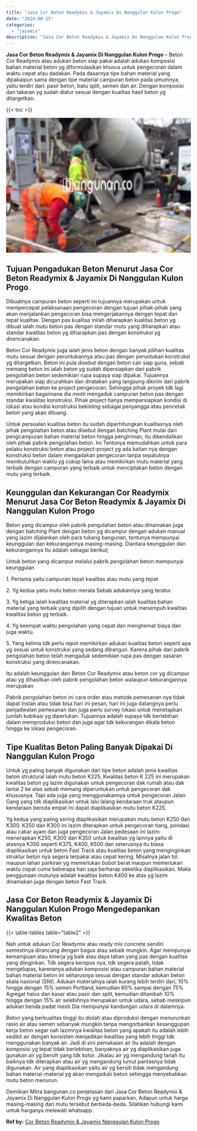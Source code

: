 ```yaml
---
title: "Jasa Cor Beton Readymix & Jayamix Di Nanggulan Kulon Progo"
date: "2024-08-15"
categories: 
  - "jayamix"
description: "Jasa Cor Beton Readymix & Jayamix Di Nanggulan Kulon Progo. Demikian Mitra bangunan.co penjelasan dari Jasa Cor Beton Readymix & Jayamix Di Nanggulan Kulon P..."
---
```


**Jasa Cor Beton Readymix & Jayamix Di Nanggulan Kulon Progo** – Beton Cor Readymix atau adukan beton siap pakai adalah adukan komposisi bahan material beton yg diformulasikan khusus untuk pengecoran dalam waktu cepat atau dadakan. Pada dasarnya tipe bahan material yang dipakaipun sama dengan tipe material campuran beton pada umumnya, yaitu terdiri dari: pasir beton, batu split, semen dan air. Dengan komposisi dan takaran yg sudah diatur sesuai dengan kualitas hasil beton yg ditargetkan.

{{< toc >}}

![Jasa Cor Beton Readymix & Jayamix Di Nanggulan Kulon Progo](/images/jasa-cor-readymix-22.png)

## Tujuan Pengadukan Beton Menurut Jasa Cor Beton Readymix & Jayamix Di Nanggulan Kulon Progo

Dibuatnya campuran beton seperti ini tujuannya merupakan untuk mempercepat pelaksanaan pengecoran dengan tujuan pihak-pihak yang akan menjalankan pengecoran bisa mengerjakannya dengan tepat dan tepat kualitas. Dengan pas kualitas inilah diharapkan kualitas beton yg dibuat ialah mutu beton pas dengan standar mutu yang diharapkan atau standar kwalitas beton yg diharapkan pas dengan konstruksi yg direncanakan.

Beton Cor Readymix juga ialah jenis beton dengan banyak pilihan kualitas mutu sesuai dengan peruntukannya atau pas dengan peruntukan konstruksi yg ditargetkan. Beton ini pula disebut dengan beton cair siap guna, sebab memang beton ini ialah beton yg sudah dipersiapkan dari pabrik pengolahan beton sedemikian rupa supaya siap dipakai. Tujuannya merupakan siap dicurahkan dan diratakan yang langsung dikirim dari pabrik pengolahan beton ke project pengecoran. Sehingga pihak proyek tdk lagi memikirkan bagaimana dia mesti mengaduk campuran beton pas dengan standar kwalitas konstruksi. Pihak project hanya mempersiapkan kondisi di lokasi atau kondisi konstruksi bekisting sebagai penyangga atau pencetak beton yang akan dituang.

Untuk persoalan kualitas beton itu sudah diperhitungkan kualitasnya oleh pihak pengolahan beton atau disebut dengan batching Plant mulai dari pengcampuran bahan material beton hingga pengiriman, itu dikendalikan oleh pihak pabrik pengolahan beton. Ini Tentunya memudahkan untuk para pelaku konstruksi beton atau project-project yg ada kaitan nya dengan konstruksi beton dalam mengadakan pengecoran tanpa sepatutnya membutuhkan waktu yg cukup lama atau memikirkan mutu material yang terbaik dengan campuran yang terbaik untuk menciptakan beton dengan mutu yang terbaik.

## Keunggulan dan Kekurangan Cor Readymix Menurut Jasa Cor Beton Readymix & Jayamix Di Nanggulan Kulon Progo

Beton yang dicampur oleh pabrik pengolahan beton atau dinamakan juga dengan batching Plant dengan beton yg dicampur dengan adukan manual yang lazim dijalankan oleh para tukang bangunan, tentunya mempunyai keunggulan dan kekurangannya masing-masing. Diantara keunggulan dan kekurangannya Itu adalah sebagai berikut;

Untuk beton yang dicampur melalui pabrik pengolahan beton mempunyai keunggulan

1\. Pertama yaitu campuran tepat kwalitas atau mutu yang tepat

2\. Yg kedua yaitu mutu beton merata Sebab adukannya yang teratur.

3\. Yg ketiga ialah kwalitas material yg diterapkan ialah kualitas bahan material yang terbaik yang dipilih dengan tujuan untuk menempuh kwalitas kwalitas beton yg terbaik.

4\. Yg keempat waktu pengolahan yang cepat dan menghemat biaya dan juga waktu.

5\. Yang kelima tdk perlu repot memikirkan adukan kualitas beton seperti apa yg sesuai untuk konstruksi yang sedang dibangun. Karena pihak dari pabrik pengolahan beton telah mengaduk sedemikian rupa pas dengan sasaran konstruksi yang direncanakan.

Itu adalah keunggulan dari Beton Cor Readymix atau beton cor yg dicampur atau yg dihasilkan oleh pabrik pengolahan beton walaupun kekurangannya merupakan

Pabrik pengolahan beton ini cara order atau metode pemesanan nya tidak dapat instan atau tidak bisa hari ini pesan, hari ini juga datangnya perlu penjadwalan pemesanan dan juga perlu survey lokasi untuk menetapkan jumlah kubikasi yg diperlukan. Tujuannya adalah supaya tdk berlebihan dalam memproduksi beton dan juga agar tdk kekurangan dikala beton hingga ke lokasi pengecoran.

## Tipe Kualitas Beton Paling Banyak Dipakai Di Nanggulan Kulon Progo

Untuk yg paling banyak digunakan dari tipe beton adalah jenis kwalitas beton struktural ialah mutu beton K225. Kwalitas beton K 225 ini merupakan kwalitas beton yg lazim digunakan untuk pengecoran dak rumah atau dak lantai 2 ke atas sebab memang diperuntukan untuk pengecoran dak khususnya. Tapi ada juga yang menggunakannya untuk pengecoran Jalan Gang yang tdk diaplikasikan untuk lalu lalang kendaraan truk ataupun kendaraan beroda empat ini dapat diaplikasikan mutu beton K225.

Yg kedua yang paling sering diaplikasikan merupakan mutu beton K250 dan K300. K250 dan K300 ini lazim diterapkan untuk pengecoran tiang, pondasi atau cakar ayam dan juga pengecoran Jalan pedesaan ini lazim menerapkan K250, K300 dan K350 untuk kwalitas yg lainnya yaitu di atasnya K350 seperti K375, K400, K500 dan seterusnya itu biasa diaplikasikan untuk beton Fast Track atau kualitas beton yang menginginkan struktur beton nya segera terpakai atau cepat kering. Misalnya jalan tol maupun lahan parkiran yg memerlukan bobot berat maupun memerlukan waktu cepat cuma beberapa hari saja berharap seketika diaplikasikan. Maka penggunaan mutunya adalah kwalitas beton K400 ke atas yg lazim dinamakan juga dengan beton Fast Track.

## Jasa Cor Beton Readymix & Jayamix Di Nanggulan Kulon Progo Mengedepankan Kwalitas Beton

{{< table-tables table="table2" >}}

Nah untuk adukan Cor Readymix atau ready mix concrete sendiri semestinya dirancang dengan bagus atau sebaik mungkin. Agar mempunyai kemampuan atau kinerja yg baik atau daya tahan yang pas dengan kualitas yang diinginkan. Tdk segera keropos nya, tdk segera patah, tidak mengelupas, karenanya adukan komposisi atau campuran bahan material bahan material beton ini seharusnya sesuai dengan standar adukan beton skala nasional (SNI). Adukan materialnya ialah kurang lebih terdiri dari; 10% hingga dengan 15% semen Portland, kemudian 60% sampai dengan 75% Agregat halus dan kasar atau pasir dan split, kemudian ditambah 10% hingga dengan 15% air selebihnya merupakan untuk udara, sebab meskipun adukan benda padat mesti Dia mempunyai kandungan udara di dalamnya.

Beton yang berkualitas tinggi itu diolah atau diproduksi dengan menurunkan rasio air atau semen sebanyak mungkin tanpa mengorbankan kesanggupan kerja beton segar nah lazimnya kwalitas beton yang apakah itu adalah lebih sedikit air dengan konsisten menjadikan kwalitas yang lebih tinggi tdk menggunakan banyak air. Jadi di sini pemakaian air Itu adalah dengan komposisi yg tepat tidak berlebihan, banyaknya air yg diaplikasikan juga gunakan air yg bersih yang tdk kotor. Jikalau air yg mengandung tanah itu baiknya tdk diterapkan atau air yg mengandung lumut pantasnya tidak digunakan. Air yang diaplikasikan yaitu air yg bersih tidak mengandung bahan material-material yg akan mengaduki beton sehingga menyebabkan mutu beton menurun.

Demikian Mitra bangunan.co penjelasan dari Jasa Cor Beton Readymix & Jayamix Di Nanggulan Kulon Progo yg kami paparkan, Adapun untuk harga masing-masing dari mutu tersebut berbeda-beda. Silahkan hubungi kami untuk harganya melewati whatsapp.

**Ref by:** [Cor Beton Readymix & Jayamix Nanggulan Kulon Progo](https://id.wikipedia.org/wiki/Cor)

